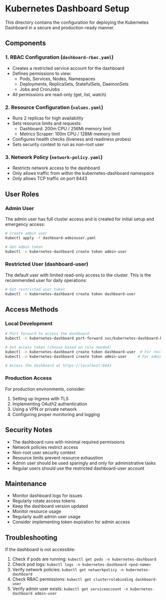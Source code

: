 # Kubernetes Dashboard Setup

This directory contains the configuration for deploying the Kubernetes Dashboard in a secure and production-ready manner.

## Components

### 1. RBAC Configuration (`dashboard-rbac.yaml`)
- Creates a restricted service account for the dashboard
- Defines permissions to view:
  - Pods, Services, Nodes, Namespaces
  - Deployments, ReplicaSets, StatefulSets, DaemonSets
  - Jobs and CronJobs
- All permissions are read-only (get, list, watch)

### 2. Resource Configuration (`values.yaml`)
- Runs 2 replicas for high availability
- Sets resource limits and requests:
  - Dashboard: 200m CPU / 256Mi memory limit
  - Metrics Scraper: 100m CPU / 128Mi memory limit
- Configures health checks (liveness and readiness probes)
- Sets security context to run as non-root user

### 3. Network Policy (`network-policy.yaml`)
- Restricts network access to the dashboard
- Only allows traffic from within the kubernetes-dashboard namespace
- Only allows TCP traffic on port 8443

## User Roles

### Admin User
The admin user has full cluster access and is created for initial setup and emergency access:
```bash
# Create admin user
kubectl apply -f dashboard-adminuser.yaml

# Get admin token
kubectl -n kubernetes-dashboard create token admin-user
```

### Restricted User (dashboard-user)
The default user with limited read-only access to the cluster. This is the recommended user for daily operations:
```bash
# Get restricted user token
kubectl -n kubernetes-dashboard create token dashboard-user
```

## Access Methods

### Local Development
```bash
# Port forward to access the dashboard
kubectl -n kubernetes-dashboard port-forward svc/kubernetes-dashboard-kong-proxy 8443:443

# Get access token (choose based on role needed)
kubectl -n kubernetes-dashboard create token dashboard-user  # For restricted access
kubectl -n kubernetes-dashboard create token admin-user     # For admin access

# Access the dashboard at https://localhost:8443
```

### Production Access
For production environments, consider:
1. Setting up Ingress with TLS
2. Implementing OAuth2 authentication
3. Using a VPN or private network
4. Configuring proper monitoring and logging

## Security Notes
- The dashboard runs with minimal required permissions
- Network policies restrict access
- Non-root user security context
- Resource limits prevent resource exhaustion
- Admin user should be used sparingly and only for administrative tasks
- Regular users should use the restricted dashboard-user account

## Maintenance
- Monitor dashboard logs for issues
- Regularly rotate access tokens
- Keep the dashboard version updated
- Monitor resource usage
- Regularly audit admin user usage
- Consider implementing token expiration for admin access

## Troubleshooting
If the dashboard is not accessible:
1. Check if pods are running: `kubectl get pods -n kubernetes-dashboard`
2. Check pod logs: `kubectl logs -n kubernetes-dashboard <pod-name>`
3. Verify network policies: `kubectl get networkpolicy -n kubernetes-dashboard`
4. Check RBAC permissions: `kubectl get clusterrolebinding dashboard-user`
5. Verify admin user exists: `kubectl get serviceaccount -n kubernetes-dashboard admin-user`

